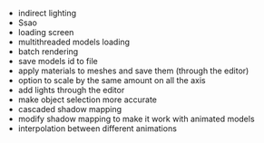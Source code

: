 - indirect lighting
- Ssao
- loading screen
- multithreaded models loading
- batch rendering
- save models id to file
- apply materials to meshes and save them (through the editor)
- option to scale by the same amount on all the axis
- add lights through the editor
- make object selection more accurate
- cascaded shadow mapping
- modify shadow mapping to make it work with animated models
- interpolation between different animations